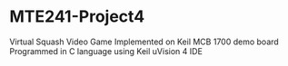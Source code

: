 # MTE241-Project4
Virtual Squash Video Game
Implemented on Keil MCB 1700 demo board
Programmed in C language using Keil uVision 4 IDE
